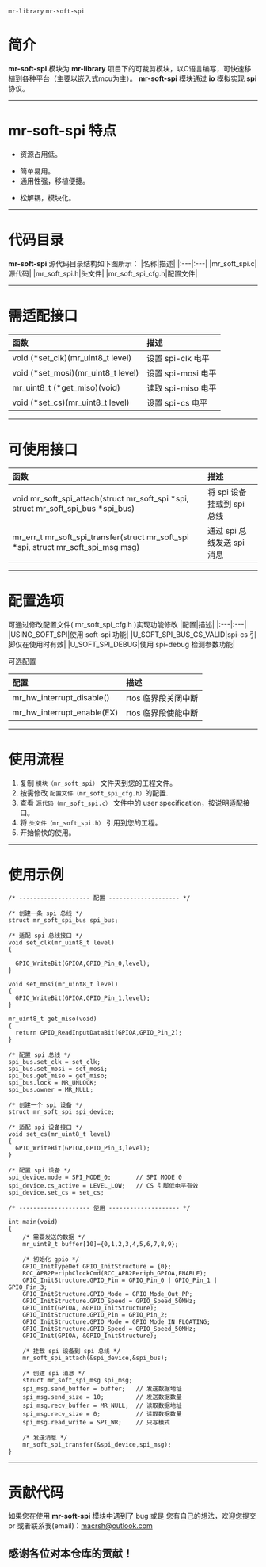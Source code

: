 ﻿`mr-library` `mr-soft-spi`
# 简介
**mr-soft-spi** 模块为 **mr-library** 项目下的可裁剪模块，以C语言编写，可快速移植到各种平台（主要以嵌入式mcu为主）。
**mr-soft-spi** 模块通过 **io** 模拟实现 **spi** 协议。


----------
# **mr-soft-spi** 特点
* 资源占用低。
- 简单易用。
- 通用性强，移植便捷。
* 松解耦，模块化。


----------

# 代码目录
**mr-soft-spi** 源代码目录结构如下图所示：
|名称|描述|
|:---|:---|
|mr_soft_spi.c|源代码|
|mr_soft_spi.h|头文件|
|mr_soft_spi_cfg.h|配置文件|


----------


# 需适配接口
|函数|描述|
|:---|:---|
|void (*set_clk)(mr_uint8_t level)|设置 spi-clk 电平|
|void (*set_mosi)(mr_uint8_t level)|设置 spi-mosi 电平|
|mr_uint8_t (*get_miso)(void)|读取 spi-miso 电平|
|void (*set_cs)(mr_uint8_t level)|设置 spi-cs 电平|


----------


# 可使用接口
|函数|描述|
|:---|:---|
|void mr_soft_spi_attach(struct mr_soft_spi *spi, struct mr_soft_spi_bus *spi_bus)|将 spi 设备挂载到 spi 总线|
|mr_err_t mr_soft_spi_transfer(struct mr_soft_spi *spi, struct mr_soft_spi_msg msg)|通过 spi 总线发送 spi 消息|


----------


# 配置选项
可通过修改配置文件( mr_soft_spi_cfg.h )实现功能修改
|配置|描述|
|:---|:---|
|USING_SOFT_SPI|使用 soft-spi 功能|
|U_SOFT_SPI_BUS_CS_VALID|spi-cs 引脚仅在使用时有效|
|U_SOFT_SPI_DEBUG|使用 spi-debug 检测参数功能|

可选配置

|配置|描述|
|:---|:---|
|mr_hw_interrupt_disable()|rtos 临界段关闭中断|
|mr_hw_interrupt_enable(EX)|rtos 临界段使能中断|


----------

# 使用流程
1. 复制 `模块（mr_soft_spi）` 文件夹到您的工程文件。
2. 按需修改 `配置文件（mr_soft_spi_cfg.h）`的配置.
3. 查看 `源代码（mr_soft_spi.c）` 文件中的 user specification，按说明适配接口。
4. 将 `头文件（mr_soft_spi.h）` 引用到您的工程。
5. 开始愉快的使用。


----------

# 使用示例
```
/* -------------------- 配置 -------------------- */

/* 创建一条 spi 总线 */
struct mr_soft_spi_bus spi_bus;

/* 适配 spi 总线接口 */
void set_clk(mr_uint8_t level)
{

  GPIO_WriteBit(GPIOA,GPIO_Pin_0,level);
}

void set_mosi(mr_uint8_t level)
{
  GPIO_WriteBit(GPIOA,GPIO_Pin_1,level);
}

mr_uint8_t get_miso(void)
{
  return GPIO_ReadInputDataBit(GPIOA,GPIO_Pin_2);
}

/* 配置 spi 总线 */
spi_bus.set_clk = set_clk;
spi_bus.set_mosi = set_mosi;
spi_bus.get_miso = get_miso;
spi_bus.lock = MR_UNLOCK;
spi_bus.owner = MR_NULL;

/* 创建一个 spi 设备 */
struct mr_soft_spi spi_device;

/* 适配 spi 设备接口 */
void set_cs(mr_uint8_t level)
{
  GPIO_WriteBit(GPIOA,GPIO_Pin_3,level);
}

/* 配置 spi 设备 */
spi_device.mode = SPI_MODE_0;       // SPI MODE 0
spi_device.cs_active = LEVEL_LOW;   // CS 引脚低电平有效
spi_device.set_cs = set_cs;

/* -------------------- 使用 -------------------- */

int main(void)
{
    /* 需要发送的数据 */
    mr_uint8_t buffer[10]={0,1,2,3,4,5,6,7,8,9};

    /* 初始化 gpio */
    GPIO_InitTypeDef GPIO_InitStructure = {0};
    RCC_APB2PeriphClockCmd(RCC_APB2Periph_GPIOA,ENABLE);
    GPIO_InitStructure.GPIO_Pin = GPIO_Pin_0 | GPIO_Pin_1 | GPIO_Pin_3;
    GPIO_InitStructure.GPIO_Mode = GPIO_Mode_Out_PP;
    GPIO_InitStructure.GPIO_Speed = GPIO_Speed_50MHz;
    GPIO_Init(GPIOA, &GPIO_InitStructure);
    GPIO_InitStructure.GPIO_Pin = GPIO_Pin_2;
    GPIO_InitStructure.GPIO_Mode = GPIO_Mode_IN_FLOATING;
    GPIO_InitStructure.GPIO_Speed = GPIO_Speed_50MHz;
    GPIO_Init(GPIOA, &GPIO_InitStructure);
    
    /* 挂载 spi 设备到 spi 总线 */
    mr_soft_spi_attach(&spi_device,&spi_bus);
    
    /* 创建 spi 消息 */
    struct mr_soft_spi_msg spi_msg;
    spi_msg.send_buffer = buffer;   // 发送数据地址
    spi_msg.send_size = 10;         // 发送数据数量
    spi_msg.recv_buffer = MR_NULL;  // 读取数据地址
    spi_msg.recv_size = 0;          // 读取数据数量
    spi_msg.read_write = SPI_WR;    // 只写模式
    
    /* 发送消息 */
    mr_soft_spi_transfer(&spi_device,spi_msg);
}

```

----------
# 贡献代码
如果您在使用 **mr-soft-spi** 模块中遇到了 bug 或是 您有自己的想法，欢迎您提交 pr 或者联系我(email)：macrsh@outlook.com

## 感谢各位对本仓库的贡献！
